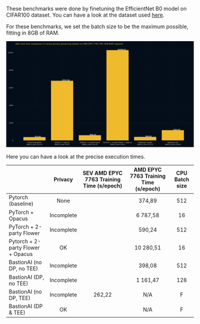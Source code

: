 These benchmarks were done by finetuning the EfficientNet B0 model on CIFAR100 dataset. You can have a look at the dataset used [here](https://www.cs.toronto.edu/~kriz/cifar.html).


For these benchmarks, we set the batch size to be the maximum possible, fitting in 8GB of RAM. 


![](../../../../assets/amd_epyc_exec_times.png)

Here you can have a look at the precise execution times.


|                                   |  Privacy   | SEV AMD EPYC 7763 Training Time (s/epoch) | AMD EPYC 7763 Training Time (s/epoch) | CPU Batch size |
| --------------------------------- | :--------: | :---------------------------------------: | :-----------------------------------: | :------------: |
| Pytorch (baseline)                |    None    |                                           |                374,89                 |      512       |
| PyTorch + Opacus                  | Incomplete |                                           |               6 787,58                |       16       |
| PyTorch + 2-party Flower          | Incomplete |                                           |                590,24                 |      512       |
| Pytorch + 2-party Flower + Opacus |     OK     |                                           |               10 280,51               |       16       |
| BastionAI (no DP, no TEE)         | Incomplete |                                           |                398,08                 |      512       |
| BastionAI (DP, no TEE)            | Incomplete |                                           |               1 161,47                |      128       |
| BastionAI (no DP, TEE)            | Incomplete |                  262,22                   |                  N/A                  |       F        |
| BastionAI (DP & TEE)              |     OK     |                                           |                  N/A                  |       F        |
